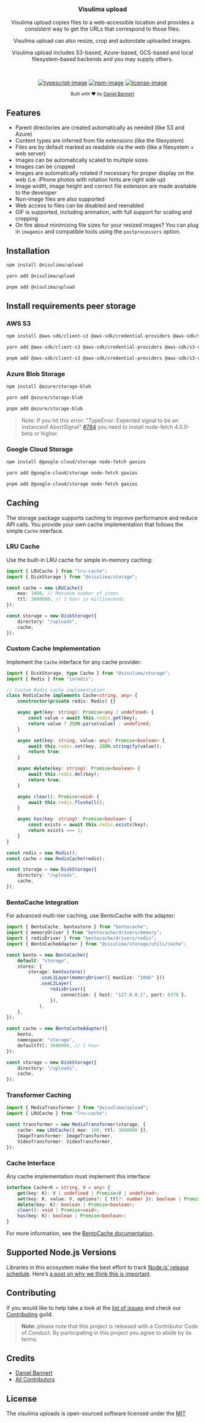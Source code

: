 <div align="center">
  <h3>Visulima upload</h3>
  <p>Visulima upload copies files to a web-accessible location and provides a consistent way to get the URLs that correspond to those files.</p>
  <p>Visulima upload can also resize, crop and autorotate uploaded images.</p>
  <p>Visulima upload includes S3-based, Azure-based, GCS-based and local filesystem-based backends and you may supply others.</p>
</div>

<br />

<div align="center">

[![typescript-image]][typescript-url] [![npm-image]][npm-url] [![license-image]][license-url]

</div>

<div align="center">
  <sub>Built with ❤︎ by <a href="https://twitter.com/_prisis_">Daniel Bannert</a></sub>
</div>

## Features

- Parent directories are created automatically as needed (like S3 and Azure)
- Content types are inferred from file extensions (like the filesystem)
- Files are by default marked as readable via the web (like a filesystem + web server)
- Images can be automatically scaled to multiple sizes
- Images can be cropped
- Images are automatically rotated if necessary for proper display on the web (i.e. iPhone photos with rotation hints are right side up)
- Image width, image height and correct file extension are made available to the developer
- Non-image files are also supported
- Web access to files can be disabled and reenabled
- GIF is supported, including animation, with full support for scaling and cropping
- On fire about minimizing file sizes for your resized images? You can plug in `imagemin` and compatible tools using the `postprocessors` option.

## Installation

```sh
npm install @visulima/upload
```

```sh
yarn add @visulima/upload
```

```sh
pnpm add @visulima/upload
```

## Install requirements peer storage

### AWS S3

```sh
npm install @aws-sdk/client-s3 @aws-sdk/credential-providers @aws-sdk/s3-request-presigner @aws-sdk/signature-v4-crt aws-crt
```

```sh
yarn add @aws-sdk/client-s3 @aws-sdk/credential-providers @aws-sdk/s3-request-presigner @aws-sdk/signature-v4-crt aws-crt
```

```sh
pnpm add @aws-sdk/client-s3 @aws-sdk/credential-providers @aws-sdk/s3-request-presigner @aws-sdk/signature-v4-crt aws-crt
```

### Azure Blob Storage

```sh
npm install @azure/storage-blob
```

```sh
yarn add @azure/storage-blob
```

```sh
pnpm add @azure/storage-blob
```

> Note: If you hit this error: "TypeError: Expected signal to be an instanceof AbortSignal" [#784](https://github.com/node-fetch/node-fetch/issues/784) you need to install node-fetch 4.0.0-beta or higher.

### Google Cloud Storage

```sh
npm install @google-cloud/storage node-fetch gaxios
```

```sh
yarn add @google-cloud/storage node-fetch gaxios
```

```sh
pnpm add @google-cloud/storage node-fetch gaxios
```

## Caching

The storage package supports caching to improve performance and reduce API calls. You provide your own cache implementation that follows the simple `Cache` interface.

### LRU Cache

Use the built-in LRU cache for simple in-memory caching:

```typescript
import { LRUCache } from "lru-cache";
import { DiskStorage } from "@visulima/storage";

const cache = new LRUCache({
    max: 1000, // Maximum number of items
    ttl: 3600000, // 1 hour in milliseconds
});

const storage = new DiskStorage({
    directory: "/uploads",
    cache,
});
```

### Custom Cache Implementation

Implement the `Cache` interface for any cache provider:

```typescript
import { DiskStorage, type Cache } from "@visulima/storage";
import { Redis } from "ioredis";

// Custom Redis cache implementation
class RedisCache implements Cache<string, any> {
    constructor(private redis: Redis) {}

    async get(key: string): Promise<any | undefined> {
        const value = await this.redis.get(key);
        return value ? JSON.parse(value) : undefined;
    }

    async set(key: string, value: any): Promise<boolean> {
        await this.redis.set(key, JSON.stringify(value));
        return true;
    }

    async delete(key: string): Promise<boolean> {
        await this.redis.del(key);
        return true;
    }

    async clear(): Promise<void> {
        await this.redis.flushall();
    }

    async has(key: string): Promise<boolean> {
        const exists = await this.redis.exists(key);
        return exists === 1;
    }
}

const redis = new Redis();
const cache = new RedisCache(redis);

const storage = new DiskStorage({
    directory: "/uploads",
    cache,
});
```

### BentoCache Integration

For advanced multi-tier caching, use BentoCache with the adapter:

```typescript
import { BentoCache, bentostore } from "bentocache";
import { memoryDriver } from "bentocache/drivers/memory";
import { redisDriver } from "bentocache/drivers/redis";
import { BentoCacheAdapter } from "@visulima/storage/utils/cache";

const bento = new BentoCache({
    default: "storage",
    stores: {
        storage: bentostore()
            .useL1Layer(memoryDriver({ maxSize: "10mb" }))
            .useL2Layer(
                redisDriver({
                    connection: { host: "127.0.0.1", port: 6379 },
                }),
            ),
    },
});

const cache = new BentoCacheAdapter({
    bento,
    namespace: "storage",
    defaultTtl: 3600000, // 1 hour
});

const storage = new DiskStorage({
    directory: "/uploads",
    cache,
});
```

### Transformer Caching

```typescript
import { MediaTransformer } from "@visulima/upload";
import { LRUCache } from "lru-cache";

const transformer = new MediaTransformer(storage, {
    cache: new LRUCache({ max: 100, ttl: 3600000 }),
    ImageTransformer: ImageTransformer,
    VideoTransformer: VideoTransformer,
});
```

### Cache Interface

Any cache implementation must implement this interface:

```typescript
interface Cache<K = string, V = any> {
    get(key: K): V | undefined | Promise<V | undefined>;
    set(key: K, value: V, options?: { ttl?: number }): boolean | Promise<boolean>;
    delete(key: K): boolean | Promise<boolean>;
    clear(): void | Promise<void>;
    has(key: K): boolean | Promise<boolean>;
}
```

For more information, see the [BentoCache documentation](https://bentocache.dev/docs/introduction).

## Supported Node.js Versions

Libraries in this ecosystem make the best effort to track
[Node.js’ release schedule](https://github.com/nodejs/release#release-schedule). Here’s [a
post on why we think this is important](https://medium.com/the-node-js-collection/maintainers-should-consider-following-node-js-release-schedule-ab08ed4de71a).

## Contributing

If you would like to help take a look at the [list of issues](https://github.com/visulima/visulima/issues) and check our [Contributing](.github/CONTRIBUTING.md) guild.

> **Note:** please note that this project is released with a Contributor Code of Conduct. By participating in this project you agree to abide by its terms.

## Credits

- [Daniel Bannert](https://github.com/prisis)
- [All Contributors](https://github.com/visulima/visulima/graphs/contributors)

## License

The visulima uploads is open-sourced software licensed under the [MIT][license-url]

[typescript-image]: https://img.shields.io/badge/Typescript-294E80.svg?style=for-the-badge&logo=typescript
[typescript-url]: "typescript"
[license-image]: https://img.shields.io/npm/l/@visulima/upload?color=blueviolet&style=for-the-badge
[license-url]: LICENSE.md "license"
[npm-image]: https://img.shields.io/npm/v/@visulima/upload/latest.svg?style=for-the-badge&logo=npm
[npm-url]: https://www.npmjs.com/package/@visulima/upload/v/latest "npm"
